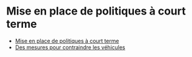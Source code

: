 #  Mise en place de politiques à court terme

* [Mise en place de politiques à court terme](#court-terme)
* [Des mesures pour contraindre les véhicules](#llong-terme)

